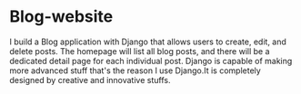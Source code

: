 # Blog-website
I build a Blog application with Django that allows users to create, edit, and delete posts. The homepage will list all blog posts, and there will be a dedicated detail page for each individual post. Django is capable of making more advanced stuff that's the reason I use Django.It is completely designed by creative and innovative stuffs.
